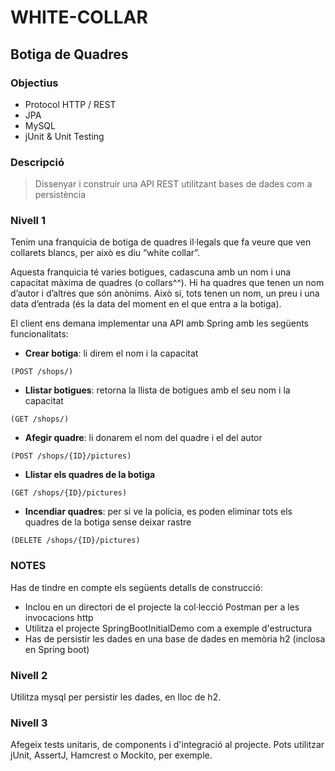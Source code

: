 # WHITE-COLLAR
## Botiga de Quadres

### Objectius
* Protocol HTTP / REST
* JPA
* MySQL
* jUnit & Unit Testing

### Descripció
> Dissenyar i construir una API REST utilitzant bases de dades com a persistència

### Nivell 1
Tenim una franquicia de botiga de quadres il·legals que fa veure que ven collarets blancs, per això es diu “white collar”.   

Aquesta franquicia té varies botigues, cadascuna amb un nom i una capacitat màxima de quadres (o collars^^). Hi ha quadres que tenen un nom d’autor i d’altres que són anònims. Això sí, tots tenen un nom, un preu i una data d’entrada (és la data del moment en el que entra a la botiga).

El client ens demana implementar una API amb Spring amb les següents funcionalitats:  

* **Crear botiga**: li direm el nom i la capacitat 
```[java]
(POST /shops/)
```
* **Llistar botigues**: retorna la llista de botigues amb el seu nom i la capacitat 
```[java]
(GET /shops/)
```
* **Afegir quadre**: li donarem el nom del quadre i el del autor 
```[java]
(POST /shops/{ID}/pictures) 
```
* **Llistar els quadres de la botiga**
```[java]
(GET /shops/{ID}/pictures)
```
* **Incendiar quadres**: per si ve la policia, es poden eliminar tots els quadres de la botiga sense deixar rastre 
```[java]
(DELETE /shops/{ID}/pictures)
```

### NOTES 

Has de tindre en compte els següents detalls de construcció: 

* Inclou en un directori de el projecte la col·lecció Postman per a les invocacions http 
* Utilitza el projecte SpringBootInitialDemo com a exemple d'estructura 
* Has de persistir les dades en una base de dades en memòria h2 (inclosa en Spring boot)

### Nivell 2
Utilitza mysql per persistir les dades, en lloc de h2.

### Nivell 3
Afegeix tests unitaris, de components i d'integració al projecte. Pots utilitzar jUnit, AssertJ, Hamcrest o Mockito, per exemple.
